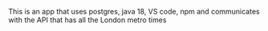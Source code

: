 This is an app that uses
postgres, java 18, VS code, npm
and communicates with the API that has all the London metro times
